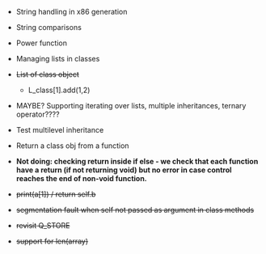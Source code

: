 * String handling in x86 generation
* String comparisons
* Power function
* Managing lists in classes
* ~~List of class object~~

  * L_class[1].add(1,2)
* MAYBE? Supporting iterating over lists, multiple inheritances, ternary operator????
* Test multilevel inheritance
* Return a class obj from a function
* **Not doing: checking return inside if else - we check that each function have a return (if not returning void) but no error in case control reaches the end of non-void function.**
* ~~print(a[1]) / return self.b~~
* ~~segmentation fault when self not passed as argument in class methods~~
* ~~revisit Q_STORE~~
* ~~support for len(array)~~

